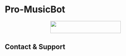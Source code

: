 # Pro-MusicBot


<p align="center"><a href="https://heroku.com/deploy?template=https://github.com/LOG-AFK-xD/Pro-MusicBot"> <img src="https://img.shields.io/badge/Deploy%20To%20Heroku-yellow?style=for-the-badge&logo=heroku" width="220" height="38.45"/></a></p>


## Contact & Support
